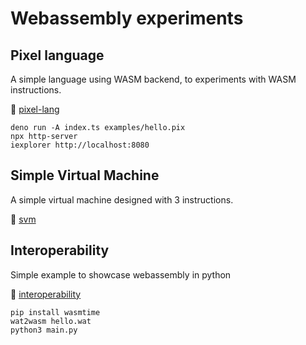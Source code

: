 # Webassembly experiments

## Pixel language

A simple language using WASM backend, to experiments with WASM instructions.

🔗 [pixel-lang](./pixel-lang/)

```shell
deno run -A index.ts examples/hello.pix
npx http-server
iexplorer http://localhost:8080
```

## Simple Virtual Machine

A simple virtual machine designed with 3 instructions.

🔗 [svm](./svm/)

## Interoperability

Simple example to showcase webassembly in python

🔗 [interoperability](./interoperability/)

```shell
pip install wasmtime
wat2wasm hello.wat
python3 main.py
```